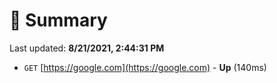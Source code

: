 # 📖 Summary
Last updated: **8/21/2021, 2:44:31 PM**

- `GET` [https://google.com](https://google.com) - **Up** (140ms)
